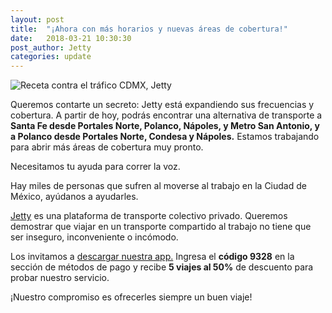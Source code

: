 ```yaml
---
layout: post
title:  "¡Ahora con más horarios y nuevas áreas de cobertura!"
date:   2018-03-21 10:30:30
post_author: Jetty
categories: update
---
```


![Receta contra el tráfico CDMX, Jetty]({{site.baseurl}}/imgs-blog/nuevas-rutas.png)

Queremos contarte un secreto: Jetty está expandiendo sus frecuencias y cobertura.
A partir de hoy, podrás encontrar una alternativa de transporte a <b>Santa Fe desde Portales Norte, Polanco, Nápoles, y Metro San Antonio, y a Polanco desde Portales Norte, Condesa y Nápoles.</b> Estamos trabajando para abrir más áreas de cobertura muy pronto.

Necesitamos tu ayuda para correr la voz.

Hay miles de personas que sufren al moverse al trabajo en la Ciudad de México, ayúdanos a ayudarles.

[Jetty][download] es una plataforma de transporte colectivo privado. Queremos demostrar que viajar en un transporte compartido al trabajo no tiene que ser inseguro, inconveniente o incómodo.

Los invitamos a [descargar nuestra app.][download] Ingresa el <b>código 9328</b> en la sección de métodos de pago y recibe <b>5 viajes al 50%</b> de descuento para probar nuestro servicio.

¡Nuestro compromiso es ofrecerles siempre un buen viaje!


[download]:http://smart.link/5ab29a89c867d